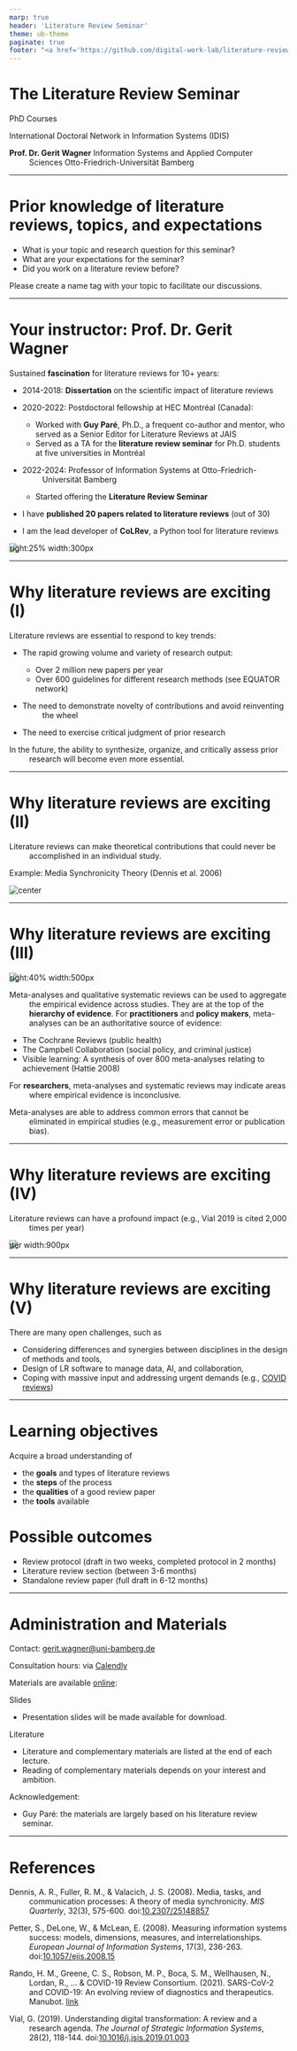 ```yaml
---
marp: true
header: 'Literature Review Seminar'
theme: ub-theme
paginate: true
footer: "<a href='https://github.com/digital-work-lab/literature-review-seminar/issues/new?template=Blank+issue' target='_blank'>♻️</a> <a href='https://github.com/digital-work-lab/literature-review-seminar/edit/main/slides/00-orga.md' target='_blank'>🛠️</a>"
---
```


<!-- _class: centered -->

# The Literature Review Seminar

PhD Courses

International Doctoral Network in Information Systems (IDIS)

**Prof. Dr. Gerit Wagner**
Information Systems and Applied Computer Sciences
Otto-Friedrich-Universität Bamberg

<!-- ![center width:150px](../assets/qr-literature-review-seminar.png) -->

---

# Prior knowledge of literature reviews, topics, and expectations

- What is your topic and research question for this seminar?
- What are your expectations for the seminar?
- Did you work on a literature review before?

Please create a name tag with your topic to facilitate our discussions.

---

# Your instructor: Prof. Dr. Gerit Wagner

Sustained **fascination** for literature reviews for 10+ years:

- 2014-2018: **Dissertation** on the scientific impact of literature reviews
- 2020-2022: Postdoctoral fellowship at HEC Montréal (Canada):

    - Worked with **Guy Paré**, Ph.D., a frequent co-author and mentor, who served as a Senior Editor for Literature Reviews at JAIS
    - Served as a TA for the **literature review seminar** for Ph.D. students at five universities in Montréal
 
- 2022-2024: Professor of Information Systems at Otto-Friedrich-Universität Bamberg

    - Started offering the **Literature Review Seminar**

- I have **published 20 papers related to literature reviews** (out of 30)
- I am the lead developer of **CoLRev**, a Python tool for literature reviews


![bg right:25% width:300px](../assets/OA6A2695.jpg)

---

# Why literature reviews are exciting (I)

Literature reviews are essential to respond to key trends:

- The rapid growing volume and variety of research output:

  - Over 2 million new papers per year
  - Over 600 guidelines for different research methods (see EQUATOR network)

- The need to demonstrate novelty of contributions and avoid reinventing the wheel
- The need to exercise critical judgment of prior research

<!-- TODO: show "scholarly sophistication", "to the best of our knowledge, this is new..."  -->

In the future, the ability to synthesize, organize, and critically assess prior research will become even more essential.

---

# Why literature reviews are exciting (II)

<!-- Literature reviews can make a variety of original contributions, ranging from  -->

Literature reviews can make theoretical contributions that could never be accomplished in an individual study.

Example: Media Synchronicity Theory (Dennis et al. 2006)

<!-- ![bg right:35% width:350px](../assets/word-cloud-literature-review-terms.png) -->

<div class="center-vh">
  <img src="../assets/media_synchronicity_theory.png" alt="center" style="max-width: 50%;">
</div>

<!-- 
---

# Example: Review of the IS Success model (Petter et al. 2008)

![center width:450px](../assets/Petter2008.png)
-->

---

# Why literature reviews are exciting (III)

![bg right:40% width:500px](../assets/hierarchy-of-evidence.png)

Meta-analyses and qualitative systematic reviews can be used to aggregate the empirical evidence across studies. They are at the top of the **hierarchy of evidence**. For **practitioners** and **policy makers**, meta-analyses can be an authoritative source of evidence:

 <!-- In healthcare, the hierarchy of evidence (on the right) is an integral part for *evidence-based practice*. There are similar examples in education (Hattie) -->

- The Cochrane Reviews (public health)
- The Campbell Collaboration (social policy, and criminal justice)
- Visible learning: A synthesis of over 800 meta-analyses relating to achievement (Hattie 2008)
<!-- - Time-series minimum-wage studies: a meta-analysis (Card and Krueger, 1995) 
- Job satisfaction and job performance: A meta-analysis (Iaffaldano and Muchinsky 1985)
-->

For **researchers**, meta-analyses and systematic reviews may indicate areas where empirical evidence is inconclusive.

Meta-analyses are able to address common errors that cannot be eliminated in empirical studies (e.g., measurement error or publication bias).


<!-- TODO : add the hierarychy of evidence (compare to IS where practitioners may often use practitioner journal/opinion papers) -->

---

# Why literature reviews are exciting (IV)

Literature reviews can have a profound impact (e.g., Vial 2019 is cited 2,000 times per year)

![center width:900px](../assets/vial_scholar.png)

---

# Why literature reviews are exciting (V)

There are many open challenges, such as 

  - Considering differences and synergies between disciplines in the design of methods and tools,
  - Design of LR software to manage data, AI, and collaboration,
  - Coping with massive input and addressing urgent demands (e.g., [COVID reviews](https://github.com/greenelab/covid19-review))

---

# Learning objectives

Acquire a broad understanding of

- the **goals** and types of literature reviews
- the **steps** of the process
- the **qualities** of a good review paper
- the **tools** available

# Possible outcomes

- Review protocol (draft in two weeks, completed protocol in 2 months)
- Literature review section (between 3-6 months)
- Standalone review paper (full draft in 6-12 months)

<!-- 
- A **review protocol** applying this understanding and a short **presentation**
- [Criteria and resources](https://digital-work-lab.github.io/literature-review-seminar/docs/protocol.html) are available online
- Dates for submission and presentation: see [outline](../index.html#seminar-paper)
-->

<!-- ![bg right:32% width:400px](../assets/evaluation_results.png) -->

<!-- 

# We value your feedback and suggestions

We encourage you to share your feedback and suggestions on our teaching materials. You can find the following links in the footer of each slide:

<br>

<a href="https://github.com/digital-work-lab/literature-review-seminar/issues/new" target="_blank"> ♻️ </a> Provide feedback by submitting an issue
<a href="https://github.com/digital-work-lab/literature-review-seminar/edit/main/slides/00-orga.md" target="_blank"> 🛠️ </a> Suggest specific changes by directly modifying the content

<br>

Your feedback plays a crucial role in helping us align with our core goals of **impact in research, teaching, and practice**. By contributing your suggestions, you help us further our commitment to **rigor**, **openness** and **participation**. Together, we can continuously enhance our work by contributing to **continuous learning** and collaboration across our community.

Visit this <a href="https://digital-work-lab.github.io/handbook/docs/10-lab/10_processes/10.01.goals.html" target="_blank">page</a> to learn more about our goals:  🚀 🛠️ ♻️ 🙏 🧑‍🎓️ . 
-->

---

# Administration and Materials

Contact: gerit.wagner@uni-bamberg.de

Consultation hours: via [Calendly](https://calendly.com/gerit-wagner/30min?month=2023-10)

Materials are available [online](https://digital-work-lab.github.io/literature-review-seminar/2025_IDIS/):

Slides
- Presentation slides will be made available for download.

Literature
- Literature and complementary materials are listed at the end of each lecture.
- Reading of complementary materials depends on your interest and ambition.

Acknowledgement:
- Guy Paré: the materials are largely based on his literature review seminar.

---

<style scoped>
p {
    padding-left: 36px;
    text-indent: -36px;
}
</style>

# References

Dennis, A. R., Fuller, R. M., & Valacich, J. S. (2008). Media, tasks, and communication processes: A theory of media synchronicity. *MIS Quarterly*, 32(3), 575-600. doi:[10.2307/25148857](https://www.jstor.org/stable/25148857)

Petter, S., DeLone, W., & McLean, E. (2008). Measuring information systems success: models, dimensions, measures, and interrelationships. *European Journal of Information Systems*, 17(3), 236-263. doi:[10.1057/ejis.2008.15](https://link.springer.com/article/10.1057/ejis.2008.15)

Rando, H. M., Greene, C. S., Robson, M. P., Boca, S. M., Wellhausen, N., Lordan, R., ... & COVID-19 Review Consortium. (2021). SARS-CoV-2 and COVID-19: An evolving review of diagnostics and therapeutics. Manubot. [link](https://greenelab.github.io/covid19-review/v/32afa309f69f0466a91acec5d0df3151fe4d61b5/)

Vial, G. (2019). Understanding digital transformation: A review and a research agenda. *The Journal of Strategic Information Systems*, 28(2), 118-144. doi:[10.1016/j.jsis.2019.01.003](https://www.sciencedirect.com/science/article/pii/S0963868717302196)
